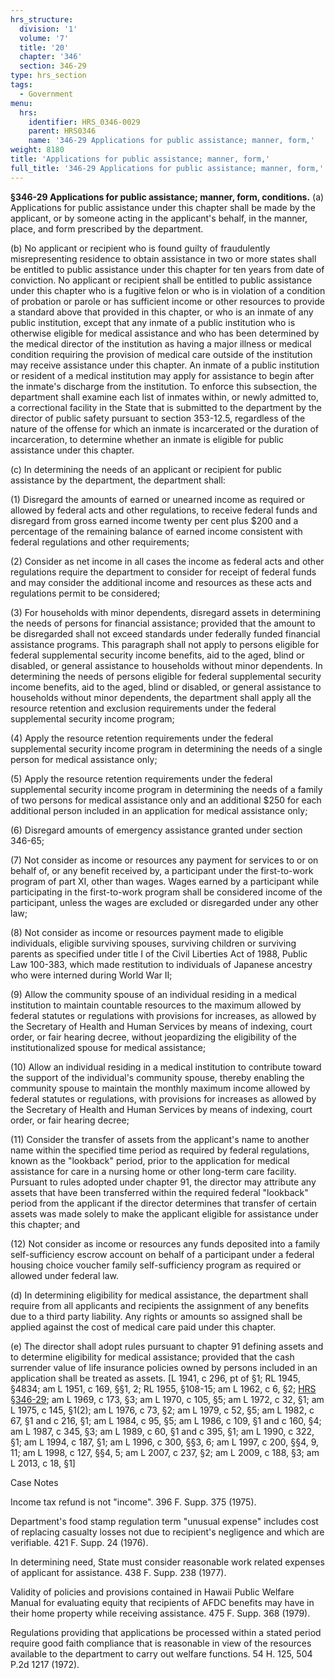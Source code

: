 ```yaml
---
hrs_structure:
  division: '1'
  volume: '7'
  title: '20'
  chapter: '346'
  section: 346-29
type: hrs_section
tags:
  - Government
menu:
  hrs:
    identifier: HRS_0346-0029
    parent: HRS0346
    name: '346-29 Applications for public assistance; manner, form,'
weight: 8180
title: 'Applications for public assistance; manner, form,'
full_title: '346-29 Applications for public assistance; manner, form,'
---
```

**§346-29 Applications for public assistance; manner, form, conditions.** (a) Applications for public assistance under this chapter shall be made by the applicant, or by someone acting in the applicant's behalf, in the manner, place, and form prescribed by the department.

(b) No applicant or recipient who is found guilty of fraudulently misrepresenting residence to obtain assistance in two or more states shall be entitled to public assistance under this chapter for ten years from date of conviction. No applicant or recipient shall be entitled to public assistance under this chapter who is a fugitive felon or who is in violation of a condition of probation or parole or has sufficient income or other resources to provide a standard above that provided in this chapter, or who is an inmate of any public institution, except that any inmate of a public institution who is otherwise eligible for medical assistance and who has been determined by the medical director of the institution as having a major illness or medical condition requiring the provision of medical care outside of the institution may receive assistance under this chapter. An inmate of a public institution or resident of a medical institution may apply for assistance to begin after the inmate's discharge from the institution. To enforce this subsection, the department shall examine each list of inmates within, or newly admitted to, a correctional facility in the State that is submitted to the department by the director of public safety pursuant to section 353-12.5, regardless of the nature of the offense for which an inmate is incarcerated or the duration of incarceration, to determine whether an inmate is eligible for public assistance under this chapter.

(c) In determining the needs of an applicant or recipient for public assistance by the department, the department shall:

(1) Disregard the amounts of earned or unearned income as required or allowed by federal acts and other regulations, to receive federal funds and disregard from gross earned income twenty per cent plus $200 and a percentage of the remaining balance of earned income consistent with federal regulations and other requirements;

(2) Consider as net income in all cases the income as federal acts and other regulations require the department to consider for receipt of federal funds and may consider the additional income and resources as these acts and regulations permit to be considered;

(3) For households with minor dependents, disregard assets in determining the needs of persons for financial assistance; provided that the amount to be disregarded shall not exceed standards under federally funded financial assistance programs. This paragraph shall not apply to persons eligible for federal supplemental security income benefits, aid to the aged, blind or disabled, or general assistance to households without minor dependents. In determining the needs of persons eligible for federal supplemental security income benefits, aid to the aged, blind or disabled, or general assistance to households without minor dependents, the department shall apply all the resource retention and exclusion requirements under the federal supplemental security income program;

(4) Apply the resource retention requirements under the federal supplemental security income program in determining the needs of a single person for medical assistance only;

(5) Apply the resource retention requirements under the federal supplemental security income program in determining the needs of a family of two persons for medical assistance only and an additional $250 for each additional person included in an application for medical assistance only;

(6) Disregard amounts of emergency assistance granted under section 346-65;

(7) Not consider as income or resources any payment for services to or on behalf of, or any benefit received by, a participant under the first-to-work program of part XI, other than wages. Wages earned by a participant while participating in the first-to-work program shall be considered income of the participant, unless the wages are excluded or disregarded under any other law;

(8) Not consider as income or resources payment made to eligible individuals, eligible surviving spouses, surviving children or surviving parents as specified under title I of the Civil Liberties Act of 1988, Public Law 100-383, which made restitution to individuals of Japanese ancestry who were interned during World War II;

(9) Allow the community spouse of an individual residing in a medical institution to maintain countable resources to the maximum allowed by federal statutes or regulations with provisions for increases, as allowed by the Secretary of Health and Human Services by means of indexing, court order, or fair hearing decree, without jeopardizing the eligibility of the institutionalized spouse for medical assistance;

(10) Allow an individual residing in a medical institution to contribute toward the support of the individual's community spouse, thereby enabling the community spouse to maintain the monthly maximum income allowed by federal statutes or regulations, with provisions for increases as allowed by the Secretary of Health and Human Services by means of indexing, court order, or fair hearing decree;

(11) Consider the transfer of assets from the applicant's name to another name within the specified time period as required by federal regulations, known as the "lookback" period, prior to the application for medical assistance for care in a nursing home or other long-term care facility. Pursuant to rules adopted under chapter 91, the director may attribute any assets that have been transferred within the required federal "lookback" period from the applicant if the director determines that transfer of certain assets was made solely to make the applicant eligible for assistance under this chapter; and

(12) Not consider as income or resources any funds deposited into a family self-sufficiency escrow account on behalf of a participant under a federal housing choice voucher family self-sufficiency program as required or allowed under federal law.

(d) In determining eligibility for medical assistance, the department shall require from all applicants and recipients the assignment of any benefits due to a third party liability. Any rights or amounts so assigned shall be applied against the cost of medical care paid under this chapter.

(e) The director shall adopt rules pursuant to chapter 91 defining assets and to determine eligibility for medical assistance; provided that the cash surrender value of life insurance policies owned by persons included in an application shall be treated as assets. [L 1941, c 296, pt of §1; RL 1945, §4834; am L 1951, c 169, §§1, 2; RL 1955, §108-15; am L 1962, c 6, §2; [HRS §346-29](/title-20/chapter-346/section-346-29/); am L 1969, c 173, §3; am L 1970, c 105, §5; am L 1972, c 32, §1; am L 1975, c 145, §1(2); am L 1976, c 73, §2; am L 1979, c 52, §5; am L 1982, c 67, §1 and c 216, §1; am L 1984, c 95, §5; am L 1986, c 109, §1 and c 160, §4; am L 1987, c 345, §3; am L 1989, c 60, §1 and c 395, §1; am L 1990, c 322, §1; am L 1994, c 187, §1; am L 1996, c 300, §§3, 6; am L 1997, c 200, §§4, 9, 11; am L 1998, c 127, §§4, 5; am L 2007, c 237, §2; am L 2009, c 188, §3; am L 2013, c 18, §1]

Case Notes

Income tax refund is not "income". 396 F. Supp. 375 (1975).

Department's food stamp regulation term "unusual expense" includes cost of replacing casualty losses not due to recipient's negligence and which are verifiable. 421 F. Supp. 24 (1976).

In determining need, State must consider reasonable work related expenses of applicant for assistance. 438 F. Supp. 238 (1977).

Validity of policies and provisions contained in Hawaii Public Welfare Manual for evaluating equity that recipients of AFDC benefits may have in their home property while receiving assistance. 475 F. Supp. 368 (1979).

Regulations providing that applications be processed within a stated period require good faith compliance that is reasonable in view of the resources available to the department to carry out welfare functions. 54 H. 125, 504 P.2d 1217 (1972).